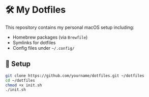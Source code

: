 # 🛠 My Dotfiles

This repository contains my personal macOS setup including:

- Homebrew packages (via `Brewfile`)
- Symlinks for dotfiles
- Config files under `~/.config/`

## 🔧 Setup

```bash
git clone https://github.com/yourname/dotfiles.git ~/dotfiles
cd ~/dotfiles
chmod +x init.sh
./init.sh
```
